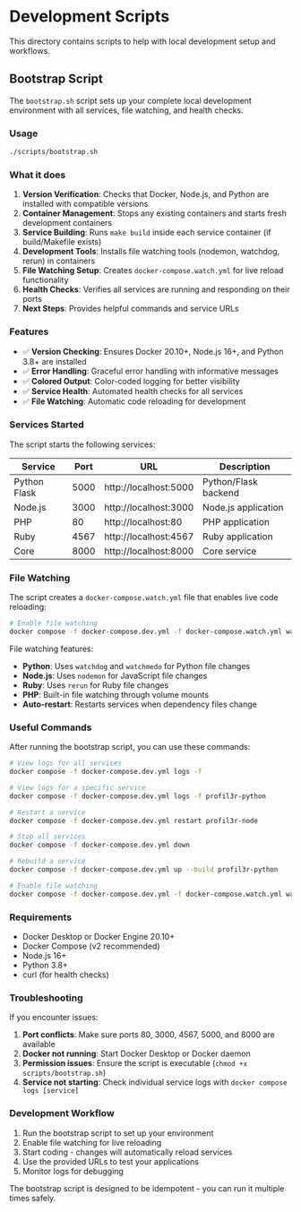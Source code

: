 # Development Scripts

This directory contains scripts to help with local development setup and workflows.

## Bootstrap Script

The `bootstrap.sh` script sets up your complete local development environment with all services,
file watching, and health checks.

### Usage

```bash
./scripts/bootstrap.sh
```

### What it does

1. **Version Verification**: Checks that Docker, Node.js, and Python are installed with compatible
   versions
2. **Container Management**: Stops any existing containers and starts fresh development containers
3. **Service Building**: Runs `make build` inside each service container (if build/Makefile exists)
4. **Development Tools**: Installs file watching tools (nodemon, watchdog, rerun) in containers
5. **File Watching Setup**: Creates `docker-compose.watch.yml` for live reload functionality
6. **Health Checks**: Verifies all services are running and responding on their ports
7. **Next Steps**: Provides helpful commands and service URLs

### Features

- ✅ **Version Checking**: Ensures Docker 20.10+, Node.js 16+, and Python 3.8+ are installed
- ✅ **Error Handling**: Graceful error handling with informative messages
- ✅ **Colored Output**: Color-coded logging for better visibility
- ✅ **Service Health**: Automated health checks for all services
- ✅ **File Watching**: Automatic code reloading for development

### Services Started

The script starts the following services:

| Service      | Port | URL                   | Description          |
| ------------ | ---- | --------------------- | -------------------- |
| Python Flask | 5000 | http://localhost:5000 | Python/Flask backend |
| Node.js      | 3000 | http://localhost:3000 | Node.js application  |
| PHP          | 80   | http://localhost:80   | PHP application      |
| Ruby         | 4567 | http://localhost:4567 | Ruby application     |
| Core         | 8000 | http://localhost:8000 | Core service         |

### File Watching

The script creates a `docker-compose.watch.yml` file that enables live code reloading:

```bash
# Enable file watching
docker compose -f docker-compose.dev.yml -f docker-compose.watch.yml watch
```

File watching features:

- **Python**: Uses `watchdog` and `watchmedo` for Python file changes
- **Node.js**: Uses `nodemon` for JavaScript file changes
- **Ruby**: Uses `rerun` for Ruby file changes
- **PHP**: Built-in file watching through volume mounts
- **Auto-restart**: Restarts services when dependency files change

### Useful Commands

After running the bootstrap script, you can use these commands:

```bash
# View logs for all services
docker compose -f docker-compose.dev.yml logs -f

# View logs for a specific service
docker compose -f docker-compose.dev.yml logs -f profil3r-python

# Restart a service
docker compose -f docker-compose.dev.yml restart profil3r-node

# Stop all services
docker compose -f docker-compose.dev.yml down

# Rebuild a service
docker compose -f docker-compose.dev.yml up --build profil3r-python

# Enable file watching
docker compose -f docker-compose.dev.yml -f docker-compose.watch.yml watch
```

### Requirements

- Docker Desktop or Docker Engine 20.10+
- Docker Compose (v2 recommended)
- Node.js 16+
- Python 3.8+
- curl (for health checks)

### Troubleshooting

If you encounter issues:

1. **Port conflicts**: Make sure ports 80, 3000, 4567, 5000, and 8000 are available
2. **Docker not running**: Start Docker Desktop or Docker daemon
3. **Permission issues**: Ensure the script is executable (`chmod +x scripts/bootstrap.sh`)
4. **Service not starting**: Check individual service logs with `docker compose logs [service]`

### Development Workflow

1. Run the bootstrap script to set up your environment
2. Enable file watching for live reloading
3. Start coding - changes will automatically reload services
4. Use the provided URLs to test your applications
5. Monitor logs for debugging

The bootstrap script is designed to be idempotent - you can run it multiple times safely.
